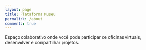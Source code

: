 ```yaml
---
layout: page
title: Plataforma Museu
permalink: /about
comments: true
---
```


<div class="row justify-content-between">
<div class="col-md-8 pr-5">

<p>Espaço colaborativo onde você pode participar de oficinas virtuais, desenvolver e compartilhar projetos.</p>

</div>
</div>
